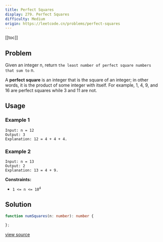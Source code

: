 ```yaml
---
title: Perfect Squares
display: 279. Perfect Squares
difficulty: Medium
origin: https://leetcode.cn/problems/perfect-squares
---
```


[[toc]]

## Problem

Given an integer n, return `the least number of perfect square numbers that sum to` n.

A **perfect square** is an integer that is the square of an integer; in other words, it is the product of some integer with itself. For example, 1, 4, 9, and 16 are perfect squares while 3 and 11 are not.

## Usage

### Example 1

```
Input: n = 12
Output: 3
Explanation: 12 = 4 + 4 + 4.
```

### Example 2

```
Input: n = 13
Output: 2
Explanation: 13 = 4 + 9.
```


**Constraints:**

- <code>1 &lt;= n &lt;= 10<sup>4</sup></code>


## Solution

```ts
function numSquares(n: number): number {

};
```

[view source](https://leetcode.cn/problems/perfect-squares)
